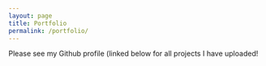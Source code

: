 ```yaml
---
layout: page
title: Portfolio
permalink: /portfolio/
---
```


Please see my Github profile (linked below for all projects I have uploaded! 
